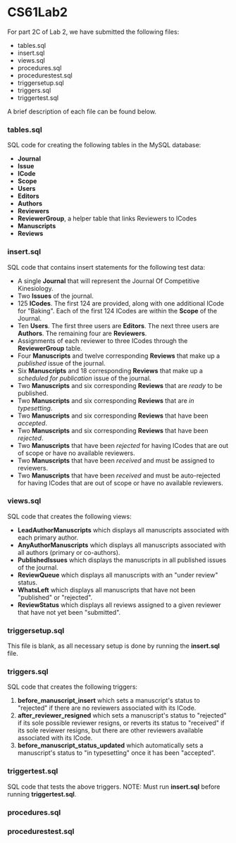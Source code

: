 # CS61Lab2

For part 2C of Lab 2, we have submitted the following files:

- tables.sql
- insert.sql
- views.sql
- procedures.sql
- procedurestest.sql
- triggersetup.sql
- triggers.sql
- triggertest.sql

A brief description of each file can be found below.

### tables.sql

SQL code for creating the following tables in the MySQL database:

- **Journal**
- **Issue**
- **ICode**
- **Scope**
- **Users**
- **Editors**
- **Authors**
- **Reviewers**
- **ReviewerGroup**, a helper table that links Reviewers to ICodes
- **Manuscripts**
- **Reviews**

### insert.sql

SQL code that contains insert statements for the following test data:

- A single **Journal** that will represent the Journal Of Competitive Kinesiology.
- Two **Issues** of the journal.
- 125 **ICodes**. The first 124 are provided, along with one additional ICode for "Baking". Each of the first 124 ICodes are within the **Scope** of the Journal.
- Ten **Users**. The first three users are **Editors**. The next three users are **Authors**. The remaining four are **Reviewers**.
- Assignments of each reviewer to three ICodes through the **ReviewerGroup** table.
- Four **Manuscripts** and twelve corresponding **Reviews** that make up a *published* issue of the journal.
- Six **Manuscripts** and 18 corresponding **Reviews** that make up a *scheduled for publication* issue of the journal.
- Two **Manuscripts** and six corresponding **Reviews** that are *ready* to be published.
- Two **Manuscripts** and six corresponding **Reviews** that are *in typesetting*.
- Two **Manuscripts** and six corresponding **Reviews** that have been *accepted*.
- Two **Manuscripts** and six corresponding **Reviews** that have been *rejected*.
- Two **Manuscripts** that have been *rejected* for having ICodes that are out of scope or have no available reviewers.
- Two **Manuscripts** that have been *received* and must be assigned to reviewers.
- Two **Manuscripts** that have been *received* and must be auto-rejected for having ICodes that are out of scope or have no available reviewers.

### views.sql

SQL code that creates the following views:

- **LeadAuthorManuscripts** which displays all manuscripts associated with each primary author.
- **AnyAuthorManuscripts** which displays all manuscripts associated with all authors (primary or co-authors).
- **PublishedIssues** which displays the manuscripts in all published issues of the journal.
- **ReviewQueue** which displays all manuscripts with an "under review" status.
- **WhatsLeft** which displays all manuscripts that have not been "published" or "rejected".
- **ReviewStatus** which displays all reviews assigned to a given reviewer that have not yet been "submitted".

### triggersetup.sql

This file is blank, as all necessary setup is done by running the **insert.sql** file.

### triggers.sql

SQL code that creates the following triggers:

1. **before_manuscript_insert** which sets a manuscript's status to "rejected" if there are no reviewers associated with its ICode.
2. **after_reviewer_resigned** which sets a manuscript's status to "rejected" if its sole possible reviewer resigns, or reverts its status to "received" if its sole reviewer resigns, but there are other reviewers available associated with its ICode.
3. **before_manuscript_status_updated** which automatically sets a manuscript's status to "in typesetting" once it has been "accepted".

### triggertest.sql

SQL code that tests the above triggers. NOTE: Must run **insert.sql** before running **triggertest.sql**.

### procedures.sql

### procedurestest.sql